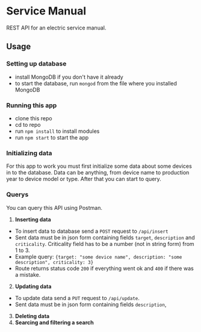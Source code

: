 # Service Manual
REST API for an electric service manual.
## Usage
### Setting up database
* install MongoDB if you don't have it already
* to start the database, run `mongod` from the file where you installed MongoDB
### Running this app
* clone this repo
* cd to repo
* run `npm install` to install modules
* run `npm start` to start the app
### Initializing data
For this app to work you must first initialize some data about some devices in to the database. Data can be anything, from device name to production year to device model or type. After that you can start to query.
### Querys
You can query this API using Postman.
1. **Inserting data**
  - To insert data to database send a `POST` request to `/api/insert`
  - Sent data must be in json form containing fields `target`, `description` and `criticality`. Criticality field has to be a number (not in string form) from 1 to 3.
  - Example query: `{target: "some device name", description: "some description", criticality: 3}`
  - Route returns status code `200` if everything went ok and `400` if there was a mistake.
2. **Updating data**
  - To update data send a `PUT` request to `/api/update`.
  - Sent data must be in json form containing fields `description`, 
3. **Deleting data**
4. **Searcing and filtering a search**
